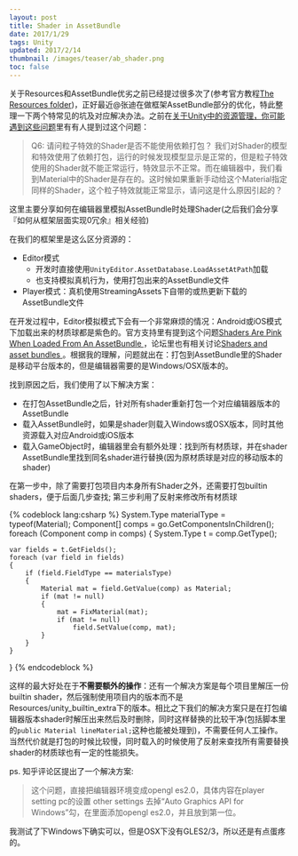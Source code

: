 ```yaml
---
layout: post
title: Shader in AssetBundle
date: 2017/1/29
tags: Unity
updated: 2017/2/14
thumbnail: /images/teaser/ab_shader.png
toc: false
---
```


关于Resources和AssetBundle优劣之前已经提过很多次了(参考官方教程[The Resources folder](https://unity3d.com/learn/tutorials/topics/best-practices/resources-folder))，正好最近@张迪在做框架AssetBundle部分的优化，特此整理一下两个特常见的坑及对应解决办法。之前在[关于Unity中的资源管理，你可能遇到这些问题](http://blog.uwa4d.com/archives/QA_ResourceManagement.html)里有有人提到过这个问题：

<!--more-->

> Q6: 请问粒子特效的Shader是否不能使用依赖打包？ 我们对Shader的模型和特效使用了依赖打包，运行的时候发现模型显示是正常的，但是粒子特效使用的Shader就不能正常运行，特效显示不正常。而在编辑器中，我们看到Material中的Shader是存在的。这时候如果重新手动给这个Material指定同样的Shader，这个粒子特效就能正常显示，请问这是什么原因引起的？

这里主要分享如何在编辑器里模拟AssetBundle时处理Shader(之后我们会分享『如何从框架层面实现0冗余』相关经验)

在我们的框架里是这么区分资源的：

- Editor模式
	- 开发时直接使用`UnityEditor.AssetDatabase.LoadAssetAtPath`加载
	- 也支持模拟真机行为，使用打包出来的AssetBundle文件
- Player模式：真机使用StreamingAssets下自带的或热更新下载的AssetBundle文件

在开发过程中，Editor模拟模式下会有一个非常麻烦的情况：Android或iOS模式下加载出来的材质球都是紫色的。官方支持里有提到这个问题[Shaders Are Pink When Loaded From An AssetBundle
](https://support.unity3d.com/hc/en-us/articles/208380753-Shaders-are-pink-when-loaded-from-an-AssetBundle)，论坛里也有相关讨论[Shaders and asset bundles
](https://forum.unity3d.com/threads/shaders-and-asset-bundles.435667/)。根据我的理解，问题就出在：打包到AssetBundle里的Shader是移动平台版本的，但是编辑器需要的是Windows/OSX版本的。

找到原因之后，我们使用了以下解决方案：

- 在打包AssetBundle之后，针对所有shader重新打包一个对应编辑器版本的AssetBundle
- 载入AssetBundle时，如果是shader则载入Windows或OSX版本，同时其他资源载入对应Android或iOS版本
- 载入GameObject时，编辑器里会有额外处理：找到所有材质球，并在shader AssetBundle里找到同名shader进行替换(因为原材质球是对应的移动版本的shader)

在第一步中，除了需要打包项目内本身所有Shader之外，还需要打包builtin shaders，便于后面几步查找; 第三步利用了反射来修改所有材质球

{% codeblock lang:csharp %}
System.Type materialType = typeof(Material);
Component[] comps = go.GetComponentsInChildren<Component>();
foreach (Component comp in comps)
{
    System.Type t = comp.GetType();

    var fields = t.GetFields();
    foreach (var field in fields)
    {
        if (field.FieldType == materialsType)
        {
            Material mat = field.GetValue(comp) as Material;
            if (mat != null)
            {
                mat = FixMaterial(mat);
                if (mat != null)
                    field.SetValue(comp, mat);
            }
        }
    }
}
{% endcodeblock %}

这样的最大好处在于**不需要额外的操作**：还有一个解决方案是每个项目里解压一份builtin shader，然后强制使用项目内的版本而不是Resources/unity_builtin_extra下的版本。相比之下我们的解决方案只是在打包编辑器版本shader时解压出来然后及时删除，同时这样替换的比较干净(包括脚本里的`public Material lineMaterial;`这种也能被处理到)，不需要任何人工操作。当然代价就是打包的时候比较慢，同时载入的时候使用了反射来查找所有需要替换shader的材质球也有一定的性能损失。

ps. 知乎评论区提出了一个解决方案: 

> 这个问题，直接把编辑器环境变成opengl es2.0，具体内容在player setting pc的设置 other settings 去掉“Auto Graphics API for Windows”勾，在里面添加opengl es2.0，并且放到第一位。

我测试了下Windows下确实可以，但是OSX下没有GLES2/3，所以还是有点蛋疼的。